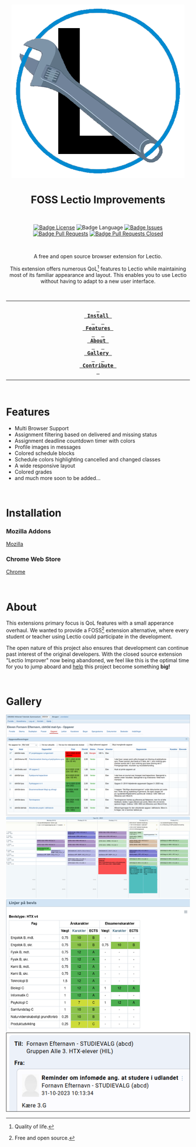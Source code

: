 <div align = center>

![Logo]

<h1> FOSS Lectio Improvements </h1>

<br>

<!-- [![Badge Stars]][Stars] -->
[![Badge License]][License] 
![Badge Language] 
[![Badge Issues]][Issues] 
[![Badge Pull Requests]][Pull Requests] 
[![Badge Pull Requests Closed]][Pull Requests Closed] 

<br>


A free and open source browser extension for Lectio.

This extension offers numerous QoL[^1] features to Lectio while maintaining most of its familiar appearance and layout. This enables you to use Lectio without having to adapt to a new user interface.

<br>

---

**[<kbd> <br> Install <br> </kbd>][Install]** 
**[<kbd> <br> Features <br> </kbd>][Features]** 
**[<kbd> <br> About <br> </kbd>][About]** 
**[<kbd> <br> Gallery <br> </kbd>][Gallery]** 
**[<kbd> <br> Contribute <br> </kbd>][Contribute]**

---

<br>

</div>

# Features
  * Multi Browser Support
  * Assignment filtering based on delivered and missing status
  * Assignment deadline countdown timer with colors 
  * Profile images in messages
  * Colored schedule blocks
  * Schedule colors highlighting cancelled and changed classes 
  * A wide responsive layout 
  * Colored grades 
  * and much more soon to be added...

<br>

# Installation

### Mozilla Addons

[Mozilla]

### Chrome Web Store

[Chrome]

<br>

# About

This extensions primary focus is QoL features with a small apperance overhaul. We wanted to provide a FOSS[^2] extension alternative, where every student or teacher using Lectio could participate in the development. 

The open nature of this project also ensures that development can continue past interest of the original developers. With the closed source extension "Lectio Improver" now being abandoned, we feel like this is the optimal time for you to jump aboard and [help](/CONTRIBUTING.md) this project become something **big!**

<br>

# Gallery
<div align = center>
 
![Gallery1]
![Gallery2]
![Gallery3]
![Gallery4]

</div>

<!--------------------------------{ Footnotes }-------------------------------->

[^1]: Quality of life.
[^2]: Free and open source.

<!---------------------------------{ Labels }---------------------------------->

[Stars]: https://starchart.cc/logicguy1/FOSS-Lectio-improvements

[Issues]: https://github.com/logicguy1/FOSS-Lectio-improvements/issues
[License]: /LICENSE
[Pull Requests]: https://github.com/logicguy1/FOSS-Lectio-improvements/pulls
[Pull Requests Closed]: https://github.com/logicguy1/FOSS-Lectio-improvements/pulls?q=is%3Apr+is%3Aclosed

[Install]: #Installation
[Features]: #Features
[About]: #About
[Gallery]: #Gallery
[Contribute]: /CONTRIBUTING.md

[Mozilla]: https://addons.mozilla.org/en-US/firefox/addon/foss-lectio-improvements/
[Chrome]: https://chromewebstore.google.com/detail/dpkemhpefffgmciiijaakddhlllcfplh

<!----------------------------------{ Images }--------------------------------->

[Logo]: /assets/logo_transparent.png
[Gallery1]: /assets/gallery/assignment_countdown_colors.png
[Gallery2]: /assets/gallery/schedule_colors.png
[Gallery3]: /assets/gallery/colored_grades.png
[Gallery4]: /assets/gallery/message_profile_pictures.png

<!----------------------------------{ Badges }--------------------------------->

[Badge Issues]: https://img.shields.io/github/issues/logicguy1/FOSS-Lectio-improvements
[Badge License]: https://img.shields.io/github/license/logicguy1/FOSS-Lectio-improvements
[Badge Pull Requests]: https://img.shields.io/github/issues-pr/logicguy1/FOSS-Lectio-improvements
[Badge Pull Requests Closed]: https://img.shields.io/github/issues-pr-closed-raw/logicguy1/FOSS-Lectio-improvements
[Badge Stars]: https://img.shields.io/github/stars/logicguy1/FOSS-Lectio-improvements
[Badge Language]: https://img.shields.io/github/languages/top/logicguy1/FOSS-Lectio-improvements
